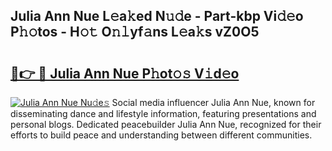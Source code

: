 ## Julia Ann Nue L𝚎a𝚔ed N𝚞𝚍e - Part-kbp Vi𝚍𝚎o P𝚑𝚘tos - H𝚘𝚝 O𝚗𝚕yf𝚊ns L𝚎a𝚔s vZ0O5

# <h2><a href="http://kfc4taz.oniu.top/?m=Julia+Ann+Nue">🔗👉 🔴 Julia Ann Nue P𝚑ot𝚘𝚜 V𝚒d𝚎o</a></h2>

[![Julia Ann Nue Nu𝚍e𝚜](https://i.imgur.com/0qMVB7G.gif)](http://kfc4taz.oniu.top/?m=Julia+Ann+Nue)
Social media influencer Julia Ann Nue, known for disseminating dance and lifestyle information, featuring presentations and personal blogs. Dedicated peacebuilder Julia Ann Nue, recognized for their efforts to build peace and understanding between different communities.  

